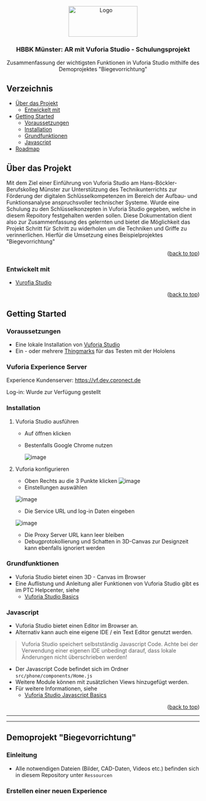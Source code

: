 <div id="top"></div>

<!-- PROJECT LOGO -->
<br />
<div align="center">
  <a href="https://github.com/cpro-iot">
    <img src="https://cpro-karriere.com/image/LOGO/doefwYl1s92eauMm83CoxrkXnOM76tazOd1RDgVzXeyn6h" alt="Logo" width="180" height="80">
  </a>
  
<h3 align="center">HBBK Münster: AR mit Vuforia Studio - Schulungsprojekt</h3>

  <p align="center">
  Zusammenfassung der wichtigsten Funktionen in Vuforia Studio mithilfe des Demoprojektes "Biegevorrichtung"
</div>

## Verzeichnis
- [Über das Projekt](#über-das-projekt)
  - [Entwickelt mit](#entwickelt-mit)
- [Getting Started](#getting-started)
  - [Voraussetzungen](#voraussetzungen)
  - [Installation](#installation)
  - [Grundfunktionen](#grundfunktionen)
  - [Javascript](#javascript)
- [Roadmap](#roadmap)

## Über das Projekt

Mit dem Ziel einer Einführung von Vuforia Studio am Hans-Böckler-Berufskolleg Münster zur Unterstützung des Technikunterrichts zur Förderung der digitalen Schlüsselkompetenzen im Bereich der Aufbau- und Funktionsanalyse anspruchsvoller technischer Systeme. Wurde eine Schulung zu den Schlüsselkonzepten in Vuforia Studio gegeben, welche in diesem Repoitory festgehalten werden sollen.
Diese Dokumentation dient also zur Zusammenfassung des gelernten und bietet die Möglichkeit das Projekt Schritt für Schritt zu widerholen um die Techniken und Griffe zu verinnerlichen.
    Hierfür die Umsetzung eines Beispielprojektes "Biegevorrichtung"
<p align="right">(<a href="#top">back to top</a>)</p>

### Entwickelt mit

* [Vurofia Studio](https://www.ptc.com/de/products/vuforia/vuforia-studio)

<p align="right">(<a href="#top">back to top</a>)</p>

## Getting Started

### Voraussetzungen

* Eine lokale Installation von [Vuforia Studio](https://www.ptc.com/en/success-paths/develop-first-vuforia-studio-experience/setup/install-vuforia-studio-software)
* Ein - oder mehrere [Thingmarks](https://support.ptc.com/help/vuforia/studio/en/index.html#page/Studio_Help_Center/Widget3DMarker.html) für das Testen mit der Hololens

### Vuforia Experience Server

Experience Kundenserver: https://vf.dev.cpronect.de

Log-in: Wurde zur Verfügung gestellt

### Installation

1. Vuforia Studio ausführen
   * Auf öffnen klicken
   * Bestenfalls Google Chrome nutzen
     
     ![image](https://github.com/fstipp/Vuforia-Studio-HBBK/assets/119317738/d2554545-d177-487e-b540-fd85e2b34fee)
2. Vuforia konfigurieren
   * Oben Rechts au die 3 Punkte klicken
   ![image](https://github.com/fstipp/Vuforia-Studio-HBBK/assets/119317738/331a6b2e-38ad-4ed3-8206-7d53809f2c23)
    * Einstellungen auswählen
      
   ![image](https://github.com/fstipp/Vuforia-Studio-HBBK/assets/119317738/d4031edc-6f29-45de-a68c-fab98f19d47f)
    * Die Service URL und log-in Daten eingeben
   
   ![image](https://github.com/fstipp/Vuforia-Studio-HBBK/assets/119317738/a09ed508-104c-475b-bfde-8b9a2c6966cc)
    * Die Proxy Server URL kann leer bleiben
    * Debugprotokollierung und Schatten in 3D-Canvas zur Designzeit kann ebenfalls ignoriert werden

### Grundfunktionen

* Vuforia Studio bietet einen 3D - Canvas im Browser
* Eine Auflistung und Anleitung aller Funktionen von Vuforia Studio gibt es im PTC Helpcenter, siehe
    * [Vuforia Studio Basics](https://support.ptc.com/help/vuforia/studio/de/)

### Javascript

* Vuforia Studio bietet einen Editor im Browser an. 
* Alternativ kann auch eine eigene IDE / ein Text Editor genutzt werden.

> Vuforia Studio speichert selbstständig Javascript Code. Achte bei der Verwendung einer eigenen IDE unbedingt darauf, dass lokale Änderungen nicht überschrieben werden!

* Der Javascript Code befindet sich im Ordner `src/phone/components/Home.js`
* Weitere Module können mit zusätzlichen Views hinzugefügt werden.
* Für weitere Informationen, siehe
  * [Vuforia Studio Javascript Basics](https://support.ptc.com/help/vuforia/studio/en/index.html#page/Studio_Help_Center%2Fjs_basics.html%23)

<p align="right">(<a href="#top">back to top</a>)</p>

___
___

## Demoprojekt "Biegevorrichtung"
### Einleitung
* Alle notwendigen Dateien (Bilder, CAD-Daten, Videos etc.) befinden sich in diesem Repository unter `Ressourcen`  
### Erstellen einer neuen Experience 
